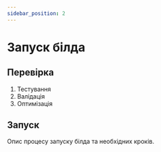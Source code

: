 ```yaml
---
sidebar_position: 2
---
```


# Запуск білда

## Перевірка

1. Тестування
2. Валідація
3. Оптимізація

## Запуск

Опис процесу запуску білда та необхідних кроків.
